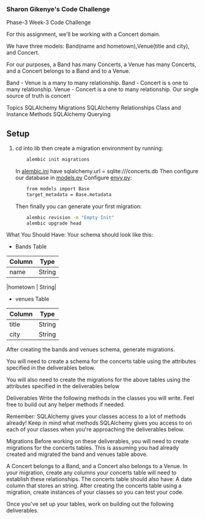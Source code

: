 ### Sharon Gikenye's Code Challenge
Phase-3 Week-3 Code Challenge

For this assignment, we'll be working with a Concert domain.

We have three models: Band(name and hometown),Venue(title and city), and Concert.

For our purposes, a Band has many Concerts, a Venue has many Concerts, 
and a Concert belongs to a Band and to a Venue.

Band - Venue is a many to many relationship.
Band - Concert is s one to many relationship.
Venue - Concert is a one to many relationship.
Our single source of truth is concert

Topics
SQLAlchemy Migrations
SQLAlchemy Relationships
Class and Instance Methods
SQLAlchemy Querying
 
## Setup
1. cd into lib then create a migration environment by running:
    ``` bash
        alembic init migrations
    ```
    In [alembic.ini](./lib/alembic.ini) have sqlalchemy.url = sqlite:///concerts.db
    Then configure our database in [models.py](./lib/models.py)
    Configure [envy.py](./lib/migrations/env.py):
    ``` bash
        from models import Base
        target_metadata = Base.metadata
    ```
    Then finally you can generate your first migration:
    ``` bash
        alembic revision -m "Empty Init"
        alembic upgrade head
    ```
What You Should Have:
 Your schema should look like this:
 

* Bands Table

| Column | Type |
|-----|----|
|name| String|

|hometown | String|

* venues Table

| Column | Type |
|--------|-------|
| title | String |
| city | String |

After creating the bands and venues schema, generate migrations.

You will need to create a schema for the concerts table using the attributes specified in the deliverables below. 

You will also need to create the migrations for the above tables using the attributes specified in the deliverables below

Deliverables
Write the following methods in the classes you will write. Feel free to build out any helper methods if needed.

Remember: SQLAlchemy gives your classes access to a lot of methods already! Keep in mind what methods SQLAlchemy gives you access to on each of your classes when you're approaching the deliverables below.

Migrations
Before working on these deliverables, you will need to create migrations for the concerts  tables. This is assuming you had already created and migrated the band and venues table above.

A Concert belongs to a Band, and a Concert also belongs to a Venue. In your migration, create any columns your concerts table will need to establish these relationships.
The concerts table should also have:
A date column that stores an string.
After creating the concerts table using a migration, create instances of your classes so you can test your code.

Once you've set up your tables, work on building out the following deliverables.
